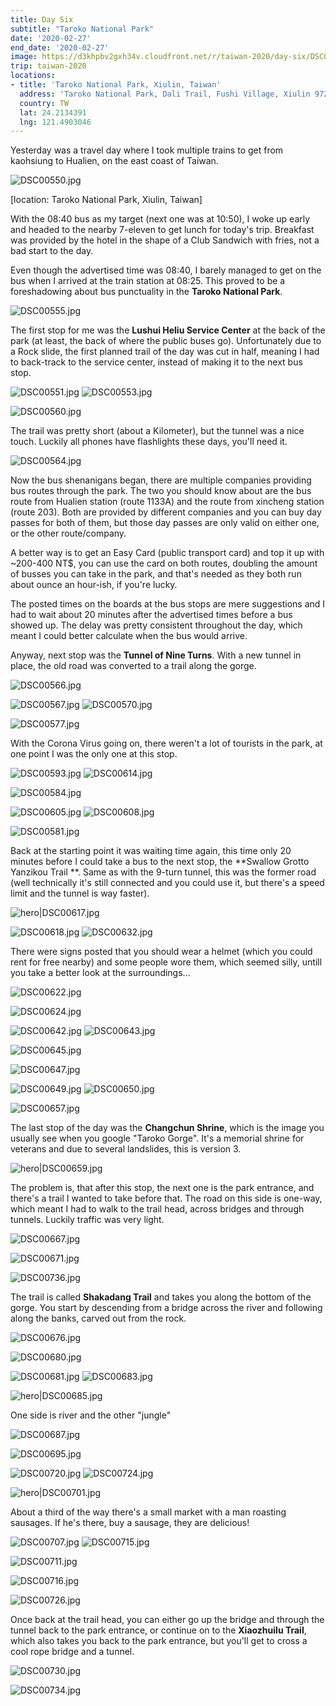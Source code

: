 ```yaml
---
title: Day Six
subtitle: "Taroko National Park"
date: '2020-02-27'
end_date: '2020-02-27'
image: https://d3khpbv2gxh34v.cloudfront.net/r/taiwan-2020/day-six/DSC00617.jpg
trip: taiwan-2020
locations:
- title: 'Taroko National Park, Xiulin, Taiwan'
  address: 'Taroko National Park, Dali Trail, Fushi Village, Xiulin 972, Taiwan'
  country: TW
  lat: 24.2134391
  lng: 121.4903046
---
```


Yesterday was a travel day where I took multiple trains to get from kaohsiung to Hualien, on the east coast of Taiwan.

![DSC00550.jpg](https://d3khpbv2gxh34v.cloudfront.net/r/taiwan-2020/day-six/DSC00550.jpg "1.5")

[location: Taroko National Park, Xiulin, Taiwan]

With the 08:40 bus as my target (next one was at 10:50), I woke up early and headed to the nearby 7-eleven to get lunch for today's trip. Breakfast was provided by the hotel in the shape of a Club Sandwich with fries, not a bad start to the day.

Even though the advertised time was 08:40, I barely managed to get on the bus when I arrived at the train station at 08:25. This proved to be a foreshadowing about bus punctuality in the **Taroko National Park**.

![DSC00555.jpg](https://d3khpbv2gxh34v.cloudfront.net/r/taiwan-2020/day-six/DSC00555.jpg "1.5")

The first stop for me was the **Lushui Heliu Service Center** at the back of the park (at least, the back of where the public buses go). Unfortunately due to a Rock slide, the first planned trail of the day was cut in half, meaning I had to back-track to the service center, instead of making it to the next bus stop.

![DSC00551.jpg](https://d3khpbv2gxh34v.cloudfront.net/r/taiwan-2020/day-six/DSC00551.jpg "0.667")
![DSC00553.jpg](https://d3khpbv2gxh34v.cloudfront.net/r/taiwan-2020/day-six/DSC00553.jpg "1.5")

![DSC00560.jpg](https://d3khpbv2gxh34v.cloudfront.net/r/taiwan-2020/day-six/DSC00560.jpg "1.5")

The trail was pretty short (about a Kilometer), but the tunnel was a nice touch. Luckily all phones have flashlights these days, you'll need it.

![DSC00564.jpg](https://d3khpbv2gxh34v.cloudfront.net/r/taiwan-2020/day-six/DSC00564.jpg "1.5")

Now the bus shenanigans began, there are multiple companies providing bus routes through the park. The two you should know about are the bus route from Hualien station (route 1133A) and the route from xincheng station (route 203). Both are provided by different companies and you can buy day passes for both of them, but those day passes are only valid on either one, or the other route/company.

A better way is to get an Easy Card (public transport card) and top it up with ~200-400 NT$, you can use the card on both routes, doubling the amount of busses you can take in the park, and that's needed as they both run about ounce an hour-ish, if you're lucky.

The posted times on the boards at the bus stops are mere suggestions and I had to wait about 20 minutes after the advertised times before a bus showed up. The delay was pretty consistent throughout the day, which meant I could better calculate when the bus would arrive.

Anyway, next stop was the **Tunnel of Nine Turns**. With a new tunnel in place, the old road was converted to a trail along the gorge.

![DSC00566.jpg](https://d3khpbv2gxh34v.cloudfront.net/r/taiwan-2020/day-six/DSC00566.jpg "1.5")

![DSC00567.jpg](https://d3khpbv2gxh34v.cloudfront.net/r/taiwan-2020/day-six/DSC00567.jpg "1.5")
![DSC00570.jpg](https://d3khpbv2gxh34v.cloudfront.net/r/taiwan-2020/day-six/DSC00570.jpg "1.5")

![DSC00577.jpg](https://d3khpbv2gxh34v.cloudfront.net/r/taiwan-2020/day-six/DSC00577.jpg "1.5")

With the Corona Virus going on, there weren't a lot of tourists in the park, at one point I was the only one at this stop.

![DSC00593.jpg](https://d3khpbv2gxh34v.cloudfront.net/r/taiwan-2020/day-six/DSC00593.jpg "0.667")
![DSC00614.jpg](https://d3khpbv2gxh34v.cloudfront.net/r/taiwan-2020/day-six/DSC00614.jpg "0.667")

![DSC00584.jpg](https://d3khpbv2gxh34v.cloudfront.net/r/taiwan-2020/day-six/DSC00584.jpg "1.5")

![DSC00605.jpg](https://d3khpbv2gxh34v.cloudfront.net/r/taiwan-2020/day-six/DSC00605.jpg "1.5")
![DSC00608.jpg](https://d3khpbv2gxh34v.cloudfront.net/r/taiwan-2020/day-six/DSC00608.jpg "1.5")

![DSC00581.jpg](https://d3khpbv2gxh34v.cloudfront.net/r/taiwan-2020/day-six/DSC00581.jpg "1.5")

Back at the starting point it was waiting time again, this time only 20 minutes before I could take a bus to the next stop, the **Swallow Grotto Yanzikou Trail
**. Same as with the 9-turn tunnel, this was the former road (well technically it's still connected and you could use it, but there's a speed limit and the tunnel is way faster).

![hero|DSC00617.jpg](https://d3khpbv2gxh34v.cloudfront.net/r/taiwan-2020/day-six/DSC00617.jpg "1.5")

![DSC00618.jpg](https://d3khpbv2gxh34v.cloudfront.net/r/taiwan-2020/day-six/DSC00618.jpg "0.667")
![DSC00632.jpg](https://d3khpbv2gxh34v.cloudfront.net/r/taiwan-2020/day-six/DSC00632.jpg "1.5")

There were signs posted that you should wear a helmet (which you could rent for free nearby) and some people wore them, which seemed silly, untill you take a better look at the surroundings...

![DSC00622.jpg](https://d3khpbv2gxh34v.cloudfront.net/r/taiwan-2020/day-six/DSC00622.jpg "1.5")

![DSC00624.jpg](https://d3khpbv2gxh34v.cloudfront.net/r/taiwan-2020/day-six/DSC00624.jpg "1.5")

![DSC00642.jpg](https://d3khpbv2gxh34v.cloudfront.net/r/taiwan-2020/day-six/DSC00642.jpg "1.5")
![DSC00643.jpg](https://d3khpbv2gxh34v.cloudfront.net/r/taiwan-2020/day-six/DSC00643.jpg "1.5")

![DSC00645.jpg](https://d3khpbv2gxh34v.cloudfront.net/r/taiwan-2020/day-six/DSC00645.jpg "1.5")

![DSC00647.jpg](https://d3khpbv2gxh34v.cloudfront.net/r/taiwan-2020/day-six/DSC00647.jpg "1.5")

![DSC00649.jpg](https://d3khpbv2gxh34v.cloudfront.net/r/taiwan-2020/day-six/DSC00649.jpg "0.667")
![DSC00650.jpg](https://d3khpbv2gxh34v.cloudfront.net/r/taiwan-2020/day-six/DSC00650.jpg "0.667")

![DSC00657.jpg](https://d3khpbv2gxh34v.cloudfront.net/r/taiwan-2020/day-six/DSC00657.jpg "1.5")

The last stop of the day was the **Changchun Shrine**, which is the image you usually see when you google "Taroko Gorge". It's a memorial shrine for veterans and due to several landslides, this is version 3.

![hero|DSC00659.jpg](https://d3khpbv2gxh34v.cloudfront.net/r/taiwan-2020/day-six/DSC00659.jpg "1.5")

The problem is, that after this stop, the next one is the park entrance, and there's a trail I wanted to take before that. The road on this side is one-way, which meant I had to walk to the trail head, across bridges and through tunnels. Luckily traffic was very light.

![DSC00667.jpg](https://d3khpbv2gxh34v.cloudfront.net/r/taiwan-2020/day-six/DSC00667.jpg "1.5")

![DSC00671.jpg](https://d3khpbv2gxh34v.cloudfront.net/r/taiwan-2020/day-six/DSC00671.jpg "1.5")

![DSC00736.jpg](https://d3khpbv2gxh34v.cloudfront.net/r/taiwan-2020/day-six/DSC00736.jpg "1.5")

The trail is called **Shakadang Trail** and takes you along the bottom of the gorge. You start by descending from a bridge across the river and following along the banks, carved out from the rock.

![DSC00676.jpg](https://d3khpbv2gxh34v.cloudfront.net/r/taiwan-2020/day-six/DSC00676.jpg "1.5")

![DSC00680.jpg](https://d3khpbv2gxh34v.cloudfront.net/r/taiwan-2020/day-six/DSC00680.jpg "1.5")

![DSC00681.jpg](https://d3khpbv2gxh34v.cloudfront.net/r/taiwan-2020/day-six/DSC00681.jpg "1.5")
![DSC00683.jpg](https://d3khpbv2gxh34v.cloudfront.net/r/taiwan-2020/day-six/DSC00683.jpg "1.5")

![hero|DSC00685.jpg](https://d3khpbv2gxh34v.cloudfront.net/r/taiwan-2020/day-six/DSC00685.jpg "1.5")

One side is river and the other "jungle"

![DSC00687.jpg](https://d3khpbv2gxh34v.cloudfront.net/r/taiwan-2020/day-six/DSC00687.jpg "1.5")

![DSC00695.jpg](https://d3khpbv2gxh34v.cloudfront.net/r/taiwan-2020/day-six/DSC00695.jpg "1.5")

![DSC00720.jpg](https://d3khpbv2gxh34v.cloudfront.net/r/taiwan-2020/day-six/DSC00720.jpg "0.667")
![DSC00724.jpg](https://d3khpbv2gxh34v.cloudfront.net/r/taiwan-2020/day-six/DSC00724.jpg "0.667")

![hero|DSC00701.jpg](https://d3khpbv2gxh34v.cloudfront.net/r/taiwan-2020/day-six/DSC00701.jpg "1.5")

About a third of the way there's a small market with a man roasting sausages. If he's there, buy a sausage, they are delicious!

![DSC00707.jpg](https://d3khpbv2gxh34v.cloudfront.net/r/taiwan-2020/day-six/DSC00707.jpg "1.5")
![DSC00715.jpg](https://d3khpbv2gxh34v.cloudfront.net/r/taiwan-2020/day-six/DSC00715.jpg "1.5")

![DSC00711.jpg](https://d3khpbv2gxh34v.cloudfront.net/r/taiwan-2020/day-six/DSC00711.jpg "1.5")

![DSC00716.jpg](https://d3khpbv2gxh34v.cloudfront.net/r/taiwan-2020/day-six/DSC00716.jpg "1.584")



![DSC00726.jpg](https://d3khpbv2gxh34v.cloudfront.net/r/taiwan-2020/day-six/DSC00726.jpg "1.5")

Once back at the trail head, you can either go up the bridge and through the tunnel back to the park entrance, or continue on to the **Xiaozhuilu Trail**, which also takes you back to the park entrance, but you'll get to cross a cool rope bridge and a tunnel.

![DSC00730.jpg](https://d3khpbv2gxh34v.cloudfront.net/r/taiwan-2020/day-six/DSC00730.jpg "1.5")

![DSC00734.jpg](https://d3khpbv2gxh34v.cloudfront.net/r/taiwan-2020/day-six/DSC00734.jpg "1.5")

